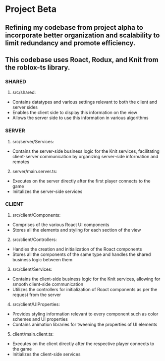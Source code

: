 # Project Beta
## Refining my codebase from project alpha to incorporate better organization and scalability to limit redundancy and promote efficiency. 
## This codebase uses Roact, Rodux, and Knit from the roblox-ts library.
### SHARED
1. src/shared:
- Contains datatypes and various settings relevant to both the client and server sides
- Enables the client side to display this information on the view
- Allows the server side to use this information in various algorithms
### SERVER
1. src/server/Services:
- Contains the server-side business logic for the Knit services, facilitating client-server communication by organizing server-side information and remotes
2. server/main.server.ts:
- Executes on the server directly after the first player connects to the game
- Iniitalizes the server-side services
### CLIENT
1. src/client/Components:
- Comprises of the various Roact UI components
- Stores all the elements and styling for each section of the view
2. src/client/Controllers:
- Handles the creation and initialization of the Roact components
- Stores all the components of the same type and handles the shared business logic between them
3. src/client/Services:
- Contains the client-side business logic for the Knit services, allowing for smooth client-side communication
- Utilizes the controllers for initialization of Roact components as per the request from the server
4. src/client/UIProperties:
- Provides styling information relevant to every component such as color schemes and UI properties
- Contains animation libraries for tweening the properties of UI elements
5. client/main.client.ts:
- Executes on the client directly after the respective player connects to the game
- Initializes the client-side services
